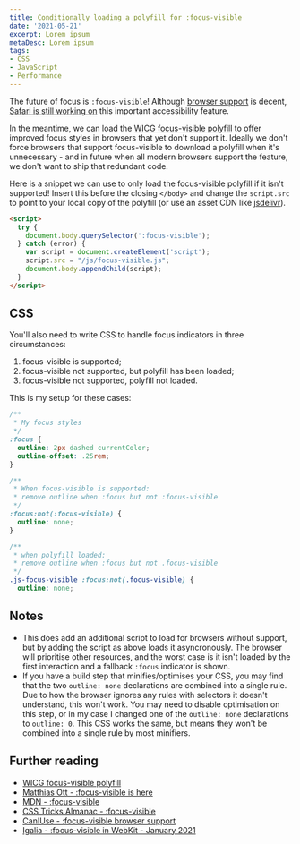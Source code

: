 ```yaml
---
title: Conditionally loading a polyfill for :focus-visible
date: '2021-05-21'
excerpt: Lorem ipsum
metaDesc: Lorem ipsum
tags:
- CSS
- JavaScript
- Performance
---
```


The future of focus is `:focus-visible`! Although [browser support](https://caniuse.com/?search=focus-visible) is decent, [Safari is still working on](https://blogs.igalia.com/mrego/2021/01/28/focus-visible-in-webkit-january-2021) this important accessibility feature.

In the meantime, we can load the [WICG focus-visible polyfill](https://github.com/WICG/focus-visible) to offer improved focus styles in browsers that yet don't support it. Ideally we don't force browsers that support focus-visible to download a polyfill when it's unnecessary - and in future when all modern browsers support the feature, we don't want to ship that redundant code.

Here is a snippet we can use to only load the focus-visible polyfill if it isn't supported! Insert this before the closing `</body>` and change the `script.src` to point to your local copy of the polyfill (or use an asset CDN like [jsdelivr](https://www.jsdelivr.com/package/npm/focus-visible)).

```html
<script>
  try {
    document.body.querySelector(':focus-visible');
  } catch (error) {
    var script = document.createElement('script');
    script.src = "/js/focus-visible.js";
    document.body.appendChild(script);
  }
</script>
```

## CSS

You'll also need to write CSS to handle focus indicators in three circumstances:

1. focus-visible is supported;
2. focus-visible not supported, but polyfill has been loaded;
3. focus-visible not supported, polyfill not loaded.

This is my setup for these cases:

```css
/**
 * My focus styles
 */
:focus {
  outline: 2px dashed currentColor;
  outline-offset: .25rem;
}

/**
 * When focus-visible is supported:
 * remove outline when :focus but not :focus-visible
 */
:focus:not(:focus-visible) {
  outline: none;
}

/**
 * when polyfill loaded:
 * remove outline when :focus but not .focus-visible
 */
.js-focus-visible :focus:not(.focus-visible) {
  outline: none;

```

## Notes

* This does add an additional script to load for browsers without support, but by adding the script as above loads it asyncronously. The browser will prioritise other resources, and the worst case is it isn't loaded by the first interaction and a fallback `:focus` indicator is shown.
* If you have a build step that minifies/optimises your CSS, you may find that the two `outline: none` declarations are combined into a single rule. Due to how the browser ignores any rules with selectors it doesn't understand, this won't work. You may need to disable optimisation on this step, or in my case I changed one of the `outline: none` declarations to `outline: 0`. This CSS works the same, but means they won't be combined into a single rule by most minifiers.

## Further reading

* [WICG focus-visible polyfill](https://github.com/WICG/focus-visible)
* [Matthias Ott - :focus-visible is here](https://matthiasott.com/notes/focus-visible-is-here)
* [MDN - :focus-visible](https://developer.mozilla.org/en-US/docs/Web/CSS/:focus-visible)
* [CSS Tricks Almanac - :focus-visible](https://css-tricks.com/almanac/selectors/f/focus-visible/)
* [CanIUse - :focus-visible browser support](https://caniuse.com/?search=focus-visible)
* [Igalia - :focus-visible in WebKit - January 2021](https://blogs.igalia.com/mrego/2021/01/28/focus-visible-in-webkit-january-2021/)
